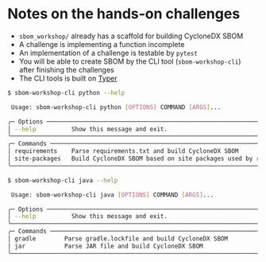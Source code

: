 # Notes on the hands-on challenges

- `sbom_workshop/` already has a scaffold for building CycloneDX SBOM
- A challenge is implementing a function incomplete
- An implementation of a challenge is testable by `pytest`
- You will be able to create SBOM by the CLI tool (`sbom-workshop-cli`) after finishing the challenges
- The CLI tools is built on [Typer](https://typer.tiangolo.com/)

```bash
$ sbom-workshop-cli python --help

 Usage: sbom-workshop-cli python [OPTIONS] COMMAND [ARGS]...

╭─ Options ─────────────────────────────────────────────────────────────────────────────────────────╮
│ --help          Show this message and exit.                                                       │
╰───────────────────────────────────────────────────────────────────────────────────────────────────╯
╭─ Commands ────────────────────────────────────────────────────────────────────────────────────────╮
│ requirements    Parse requirements.txt and build CycloneDX SBOM                                   │
│ site-packages   Build CycloneDX SBOM based on site packages used by running Python processes      │
╰───────────────────────────────────────────────────────────────────────────────────────────────────╯

$ sbom-workshop-cli java --help

 Usage: sbom-workshop-cli java [OPTIONS] COMMAND [ARGS]...

╭─ Options ─────────────────────────────────────────────────────────────────────────────────────────╮
│ --help          Show this message and exit.                                                       │
╰───────────────────────────────────────────────────────────────────────────────────────────────────╯
╭─ Commands ────────────────────────────────────────────────────────────────────────────────────────╮
│ gradle        Parse gradle.lockfile and build CycloneDX SBOM                                      │
│ jar           Parse JAR file and build CycloneDX SBOM                                             │
╰───────────────────────────────────────────────────────────────────────────────────────────────────╯
```
